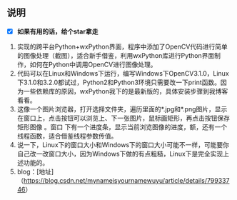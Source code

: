 ## 说明
- [x] **如果有用的话，给个star拿走** 

1. 实现的跨平台Python+wxPython界面，程序中添加了OpenCV代码进行简单的图像处理（截图），适合新手借鉴，利用wxPython库进行Python界面制作，如何在Python中调用OpenCV进行图像处理。
2. 代码可以在Linux和Windows下运行，编写Windows下OpenCV3.1.0，Linux下3.1.0和3.2.0都试过，Python2和Python3环境只需要改一下print函数。因为一些依赖库的原因，wxPython我下的是最新版的，具体安装步骤到我博客看看。 
3. 这像一个图片浏览器，打开选择文件夹，遍历里面的*.jpg和*.png图片，显示在窗口上，点击按钮可以浏览上、下一张图片，鼠标画矩形，再点击按钮保存矩形图像 。窗口 下有一个进度条，显示当前浏览图像的进度，额，还有一个线程函数，适合借鉴线程参数传值。 
4. 说一下，Linux下的窗口大小和Windows下的窗口大小可能不一样，可能要你自己改一改窗口大小，因为Windows下做的有点粗糙，Linux下是完全实现上述功能的。
5. blog：[地址]（<https://blog.csdn.net/mynameisyournamewuyu/article/details/79933746>）

